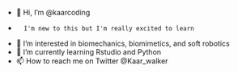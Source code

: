 - 👋 Hi, I’m @kaarcoding
-       I'm new to this but I'm really excited to learn
- 👀 I’m interested in biomechanics, biomimetics, and soft robotics
- 🌱 I’m currently learning Rstudio and Python
- 📫 How to reach me on Twitter @Kaar_walker

<!---
kaarcoding/kaarcoding is a ✨ special ✨ repository because its `README.md` (this file) appears on your GitHub profile.
You can click the Preview link to take a look at your changes.
--->
